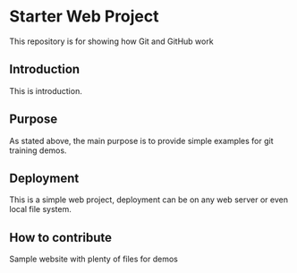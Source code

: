 # Starter Web Project
This repository is for showing how Git and GitHub work

## Introduction
This is introduction.

## Purpose
As stated above, the main purpose is to provide simple examples
for git training demos.

## Deployment
This is a simple web project, deployment can be on any 
web server or even local file system.

## How to contribute 
Sample website with plenty of files for demos


